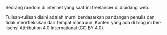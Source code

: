 Seorang random di internet yang saat ini freelancer di dibidang web.

Tulisan-tulisan disini adalah murni berdasarkan pandangan penulis dan tidak merefleksikan dari tempat manapun. Konten yang ada di blog ini ber-lisensi Attribution 4.0 International (CC BY 4.0).
